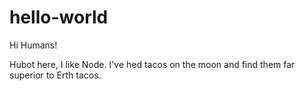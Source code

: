 # hello-world

Hi Humans!

Hubot here, I like Node.
I've hed tacos on the moon and find them far superior to Erth tacos.

